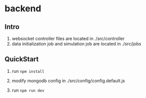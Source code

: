 # backend

## Intro
1. websocket controller files are located in ./src/controller
2. data initialization job and simulation job are located in ./src/jobs

## QuickStart

1. run `npm install`

2. modify mongodb config in ./src/config/config.default.js

3. run `npm run dev`